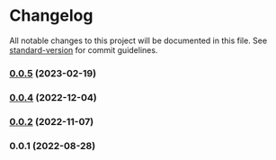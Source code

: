 # Changelog

All notable changes to this project will be documented in this file. See [standard-version](https://github.com/conventional-changelog/standard-version) for commit guidelines.

### [0.0.5](https://github.com/phcreery/partman/compare/v0.0.4...v0.0.5) (2023-02-19)

### [0.0.4](https://github.com/phcreery/partman/compare/v0.0.3...v0.0.4) (2022-12-04)

### [0.0.2](https://github.com/phcreery/partman/compare/v0.0.1...v0.0.2) (2022-11-07)

### 0.0.1 (2022-08-28)
